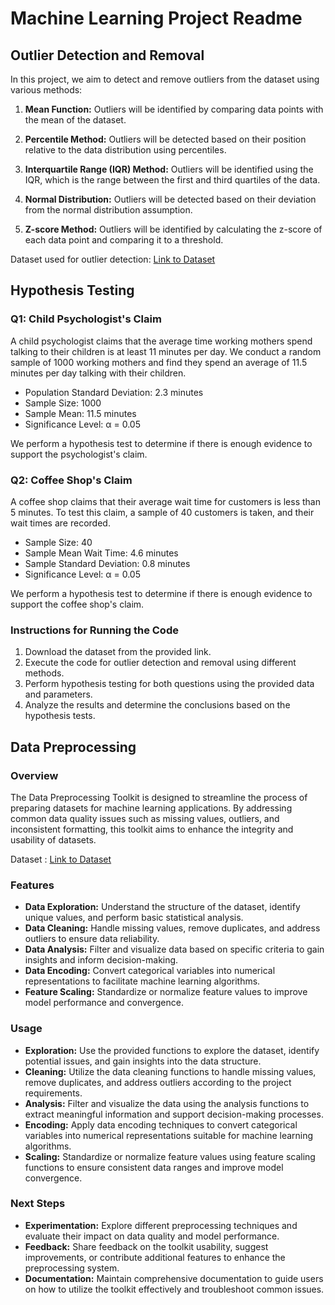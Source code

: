 # Machine Learning Project Readme

## Outlier Detection and Removal

In this project, we aim to detect and remove outliers from the dataset using various methods:

1. **Mean Function:** Outliers will be identified by comparing data points with the mean of the dataset.

2. **Percentile Method:** Outliers will be detected based on their position relative to the data distribution using percentiles.

3. **Interquartile Range (IQR) Method:** Outliers will be identified using the IQR, which is the range between the first and third quartiles of the data.

4. **Normal Distribution:** Outliers will be detected based on their deviation from the normal distribution assumption.

5. **Z-score Method:** Outliers will be identified by calculating the z-score of each data point and comparing it to a threshold.

Dataset used for outlier detection: [Link to Dataset](https://drive.google.com/file/d/1UlWRYU0UglE2ex3iFse0J6eCLEU8g98P/view?usp=sharing)

## Hypothesis Testing

### Q1: Child Psychologist's Claim

A child psychologist claims that the average time working mothers spend talking to their children is at least 11 minutes per day. We conduct a random sample of 1000 working mothers and find they spend an average of 11.5 minutes per day talking with their children. 

- Population Standard Deviation: 2.3 minutes
- Sample Size: 1000
- Sample Mean: 11.5 minutes
- Significance Level: α = 0.05

We perform a hypothesis test to determine if there is enough evidence to support the psychologist's claim.

### Q2: Coffee Shop's Claim

A coffee shop claims that their average wait time for customers is less than 5 minutes. To test this claim, a sample of 40 customers is taken, and their wait times are recorded. 

- Sample Size: 40
- Sample Mean Wait Time: 4.6 minutes
- Sample Standard Deviation: 0.8 minutes
- Significance Level: α = 0.05

We perform a hypothesis test to determine if there is enough evidence to support the coffee shop's claim.

### Instructions for Running the Code

1. Download the dataset from the provided link.
2. Execute the code for outlier detection and removal using different methods.
3. Perform hypothesis testing for both questions using the provided data and parameters.
4. Analyze the results and determine the conclusions based on the hypothesis tests.

## Data Preprocessing

### Overview

The Data Preprocessing Toolkit is designed to streamline the process of preparing datasets for machine learning applications. By addressing common data quality issues such as missing values, outliers, and inconsistent formatting, this toolkit aims to enhance the integrity and usability of datasets.

Dataset : [Link to Dataset]([https://drive.google.com/file/d/1UlWRYU0UglE2ex3iFse0J6eCLEU8g98P/view?usp=sharing](https://drive.google.com/file/d/1F3lRf32JM8ejnXq-Cbf9y7fa57zSHGz_/view?usp=sharing))

### Features

- **Data Exploration:** Understand the structure of the dataset, identify unique values, and perform basic statistical analysis.
- **Data Cleaning:** Handle missing values, remove duplicates, and address outliers to ensure data reliability.
- **Data Analysis:** Filter and visualize data based on specific criteria to gain insights and inform decision-making.
- **Data Encoding:** Convert categorical variables into numerical representations to facilitate machine learning algorithms.
- **Feature Scaling:** Standardize or normalize feature values to improve model performance and convergence.

### Usage

- **Exploration:** Use the provided functions to explore the dataset, identify potential issues, and gain insights into the data structure.
- **Cleaning:** Utilize the data cleaning functions to handle missing values, remove duplicates, and address outliers according to the project requirements.
- **Analysis:** Filter and visualize the data using the analysis functions to extract meaningful information and support decision-making processes.
- **Encoding:** Apply data encoding techniques to convert categorical variables into numerical representations suitable for machine learning algorithms.
- **Scaling:** Standardize or normalize feature values using feature scaling functions to ensure consistent data ranges and improve model convergence.

### Next Steps

- **Experimentation:** Explore different preprocessing techniques and evaluate their impact on data quality and model performance.
- **Feedback:** Share feedback on the toolkit usability, suggest improvements, or contribute additional features to enhance the preprocessing system.
- **Documentation:** Maintain comprehensive documentation to guide users on how to utilize the toolkit effectively and troubleshoot common issues.
